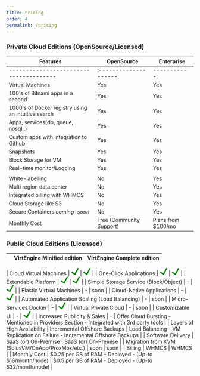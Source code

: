 ```yaml
---
title: Pricing
order: 4
permalink: /pricing
---
```

### Private Cloud Editions (OpenSource/Licensed)

| Features                                             | OpenSource                                              | Enterprise                                             |
| ---------------------------------------------------- | ------------------------------------------------------- | ------------------------------------------------------ |
| --------------------------------------               | :--------------------:                                  | -----------:                                           |
| Virtual Machines                                     | Yes                                                     | Yes                                                    |
| 100's of Bitnami apps in a second                    | Yes                                                     | Yes                                                    |
| 1000's of Docker registry using an  intuitive search | Yes                                                     | Yes                                                    |
| Apps, services(db, queue, nosql..)                   | Yes                                                     | Yes                                                    |
| Custom apps with integration to Github               | Yes                                                     | Yes                                                    |
| Snapshots                                            | Yes                                                     | Yes                                                    |
| Block Storage for VM                                 | Yes                                                     | Yes                                                    |
| Real-time monitor/Logging                            | Yes                                                     | Yes                                                    |
|                                                      |                                                         |                                                        |
| White-labelling                                      | No                                                      | Yes                                                    |
| Multi region data center                             | No                                                      | Yes                                                    |
| Integrated billing with WHMCS                        | No                                                      | Yes                                                    |
| Cloud Storage like S3                                | No                                                      | Yes                                                    |
| Secure Containers *coming-soon*                      | No                                                      | Yes                                                    |
| Monthly Cost                                         | Free (Community Support)                                | Plans from $100/mo                                     |


### Public Cloud Editions (Licensed)

|                                                 | VirtEngine Minified edition                             | VirtEngine Complete edition                                                             |
| ----------------------------------------------- | ------------------------------------------------------- | --------------------------------------------------------------------------------------- |

| Cloud Virtual Machines                          | ![Supported](img/tick.png)                           | ![Supported](img/tick.png)                                                           |
| One-Click Applications                          | ![Supported](img/tick.png)                           | ![Supported](img/tick.png)                                                           |
| Extendable Platform                             | ![Supported](img/tick.png)                           | ![Supported](img/tick.png)                                                           |
| Simple Storage Service (Block/Object)           | -                                                       | ![Supported](img/tick.png)                                                           |
| Elastic Virtual Machines                        | -                                                       | soon                                                                                    |
| Cloud-Native Applications                       | -                                                       | ![Supported](img/tick.png)                                                           |
| Automated Application Scaling (Load Balancing)  | -                                                       | soon                                                                                    |
| Micro-Services Docker                           | -                                                       | ![Supported](img/tick.png)                                                           |
| Virtual Private Cloud                           | -                                                       | soon                                                                                    |
| Customizable UI                                 | -                                                       | ![Supported](img/tick.png)                                                           |
| Increased Publicity & Sales                     | -                                                       | Offer Cloud Bursting - Mentioned in Providers Section - Integrated with 3rd party tools |
| Layers of High Availability                     | Incremental Offshore Backups                            | Load Balancing - VM Replication on Failure - Incremental Offshore Backups               |
| Software Delivery                               | SaaS (or)  On-Premise                                   | SaaS (or)  On-Premise                                                                   |
| Migration from KVM (SolusVM/OnApp/ProxMox/etc.) | soon                                                    | soon                                                                                    |
| Billing                                         | WHMCS                                                   | WHMCS                                                                                   |
| Monthly Cost                                    | $0.25 per GB of RAM - Deployed - (Up-to $16/month/node) | $0.5 per GB of RAM - Deployed - (Up-to $32/month/node)                                  |
